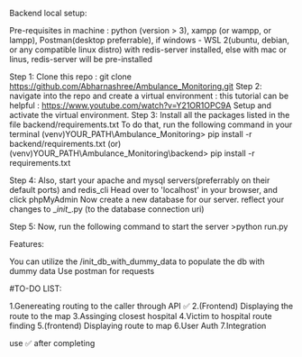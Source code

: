 Backend local setup:

Pre-requisites in machine : python (version > 3), xampp (or wampp, or lampp), Postman(desktop preferrable), if windows - WSL 2(ubuntu, debian, or any compatible linux distro) with redis-server installed, else with mac or linus, redis-server will be pre-installed                                                                                                        

Step 1: Clone this repo : git clone https://github.com/Abharnashree/Ambulance_Monitoring.git
Step 2: navigate into the repo and create a virtual environment :
        this tutorial can be helpful : https://www.youtube.com/watch?v=Y21OR1OPC9A
        Setup and activate the virtual environment.
Step 3: Install all the packages listed in the file backend/requirements.txt
        To do that, run the following command in your terminal
        (venv)YOUR_PATH\Ambulance_Monitoring> pip install -r backend/requirements.txt    (or)
        (venv)YOUR_PATH\Ambulance_Monitoring\backend> pip install -r requirements.txt

Step 4: Also, start your apache and mysql servers(preferrably on their default ports)
        and redis_cli
        Head over to 'localhost' in your browser, and click phpMyAdmin
        Now create a new database for our server.
        reflect your changes to \__init__.py (to the database connection uri)

Step 5: Now, run the following command to start the server
        >python run.py

Features:

You can utilize the /init_db_with_dummy_data to populate the db with dummy data
Use postman for requests


#TO-DO LIST:

1.Genereating routing to the caller through API ✅
2.(Frontend) Displaying the route to the map
3.Assinging closest hospital
4.Victim to hospital route finding
5.(frontend) Displaying route to map
6.User Auth
7.Integration

use ✅ after completing
